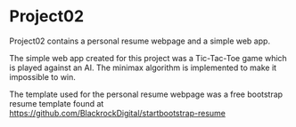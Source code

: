 # Project02
Project02 contains a personal resume webpage and a simple web app.

The simple web app created for this project was a Tic-Tac-Toe game which is played against an AI. The minimax algorithm is implemented to make it impossible to win.

The template used for the personal resume webpage was a free bootstrap resume template found at https://github.com/BlackrockDigital/startbootstrap-resume


